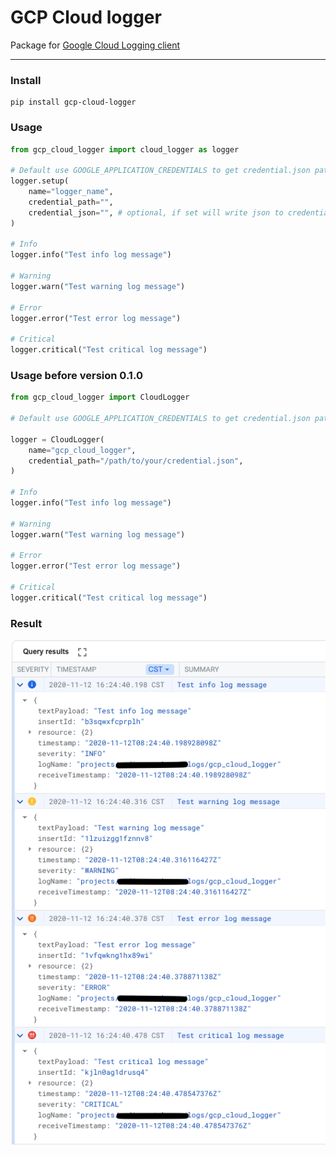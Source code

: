 # GCP Cloud logger

Package for [Google Cloud Logging client](https://github.com/googleapis/python-logging)

---

### Install

```
pip install gcp-cloud-logger
```

### Usage

```python
from gcp_cloud_logger import cloud_logger as logger

# Default use GOOGLE_APPLICATION_CREDENTIALS to get credential.json path
logger.setup(
    name="logger_name",
    credential_path="",
    credential_json="", # optional, if set will write json to credential_path
)

# Info
logger.info("Test info log message")

# Warning
logger.warn("Test warning log message")

# Error
logger.error("Test error log message")

# Critical
logger.critical("Test critical log message")
```

### Usage before version 0.1.0

```python
from gcp_cloud_logger import CloudLogger

# Default use GOOGLE_APPLICATION_CREDENTIALS to get credential.json path

logger = CloudLogger(
    name="gcp_cloud_logger",
    credential_path="/path/to/your/credential.json",
)

# Info
logger.info("Test info log message")

# Warning
logger.warn("Test warning log message")

# Error
logger.error("Test error log message")

# Critical
logger.critical("Test critical log message")
```

### Result

![Result log](/docs/result.png)
